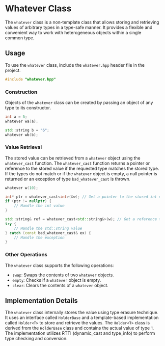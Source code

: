 # Whatever Class

The `whatever` class is a non-template class that allows storing and retrieving values of arbitrary types in a type-safe manner. It provides a flexible and convenient way to work with heterogeneous objects within a single common type.

## Usage

To use the `whatever` class, include the `whatever.hpp` header file in the project.

```cpp
#include "whatever.hpp"
```

### Construction

Objects of the `whatever` class can be created by passing an object of any type to its constructor.

```cpp
int a = 5;
whatever wa(a);

std::string b = "6";
whatever wb(b);
```

### Value Retrieval

The stored value can be retrieved from a `whatever` object using the `whatever_cast` function. The `whatever_cast` function returns a pointer or reference to the stored value if the requested type matches the stored type. If the types do not match or if the `whatever` object is empty, a null pointer is returned or an exception of type `bad_whatever_cast` is thrown.

```cpp
whatever w(10);

int* ptr = whatever_cast<int>(&w); // Get a pointer to the stored int value
if (ptr != nullptr) {
    // Handle the int value
}

std::string& ref = whatever_cast<std::string&>(w); // Get a reference to the stored std::string value
try {
    // Handle the std::string value
} catch (const bad_whatever_cast& ex) {
    // Handle the exception
}
```

### Other Operations

The `whatever` class supports the following operations:

- `swap`: Swaps the contents of two `whatever` objects.
- `empty`: Checks if a `whatever` object is empty.
- `clear`: Clears the contents of a `whatever` object.

## Implementation Details

The `whatever` class internally stores the value using type erasure technique. It uses an interface called `HolderBase` and a template-based implementation called `Holder<T>` to store and retrieve the values. The `Holder<T>` class is derived from the `HolderBase` class and contains the actual value of type `T`. The implementation utilizes RTTI (dynamic_cast and type_info) to perform type checking and conversion.
